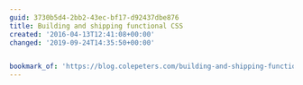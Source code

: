 ```yaml
---
guid: 3730b5d4-2bb2-43ec-bf17-d92437dbe876
title: Building and shipping functional CSS
created: '2016-04-13T12:41:08+00:00'
changed: '2019-09-24T14:35:50+00:00'


bookmark_of: 'https://blog.colepeters.com/building-and-shipping-functional-css/'
---
```




